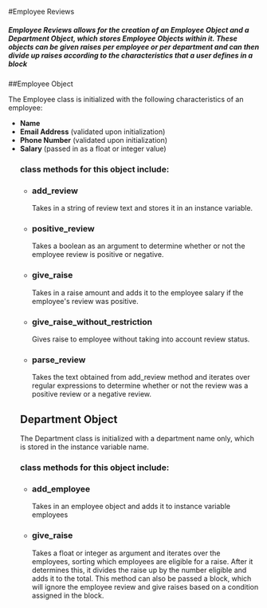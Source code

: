 #Employee Reviews
<h5>Employee Reviews allows for the creation of an Employee Object and a Department Object, which stores Employee Objects within it.  These objects can be given raises per employee or per department and can then divide up raises according to the characteristics that a user defines in a block</h5>

##Employee Object
<p>The Employee class is initialized with the following characteristics of an employee:</p>
<ul>
<li><strong>Name</strong></li>
<li><strong>Email Address</strong> (validated upon initialization)</li>
<li><strong>Phone Number</strong> (validated upon initialization)</li>
<li><strong>Salary</strong> (passed in as a float or integer value)</li>

<h3>class methods for this object include: </h3>
<ul>
<li><h3>add_review</h3><p>Takes in a string of review text and stores it in an instance variable.</p></li>
<li><h3>positive_review</h3><p>Takes a boolean as an argument to determine whether or not the employee review is positive or negative.</p></li>
<li><h3>give_raise</h3><p>Takes in a raise amount and adds it to the employee salary if the employee's review was positive.</p></li>
<li><h3>give_raise_without_restriction</h3><p>Gives raise to employee without taking into account review status.</p></li>
<li><h3>parse_review</h3>Takes the text obtained from add_review method and iterates over regular expressions to determine whether or not the review was a positive review or a negative review.</p></li>
</ul>

<h2>Department Object</h2>
<p>The Department class is initialized with a department name only, which is stored in the instance variable name.</p>

<h3>class methods for this object include:</h3>

<ul>
<li><h3>add_employee</h3><p>Takes in an employee object and adds it to instance variable employees</p></li>
<li><h3>give_raise</h3><p>Takes a float or integer as argument and iterates over the employees, sorting which employees are eligible for a raise.  After it determines this, it divides the raise up by the number eligible and adds it to the total.  This method can also be passed a block, which will ignore the employee review and give raises based on a condition assigned in the block.</p></li>

</ul>
